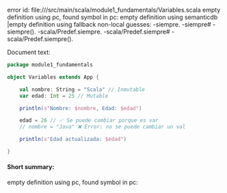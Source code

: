error id: 
file://<WORKSPACE>/src/main/scala/module1_fundamentals/Variables.scala
empty definition using pc, found symbol in pc: 
empty definition using semanticdb
|empty definition using fallback
non-local guesses:
	 -siempre.
	 -siempre#
	 -siempre().
	 -scala/Predef.siempre.
	 -scala/Predef.siempre#
	 -scala/Predef.siempre().

Document text:

```scala
package module1_fundamentals

object Variables extends App {

    val nombre: String = "Scala" // Inmutable
    var edad: Int = 25 // Mutable

    println(s"Nombre: $nombre, Edad: $edad")

    edad = 26 // ✅ Se puede cambiar porque es var
    // nombre = "Java" ❌ Error: no se puede cambiar un val

    println(s"Edad actualizada: $edad")

}
```

#### Short summary: 

empty definition using pc, found symbol in pc: 